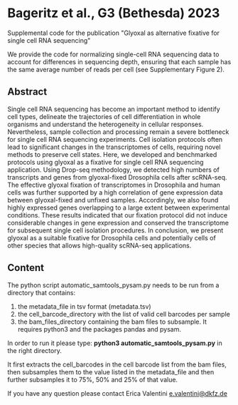 # Bageritz et al., G3 (Bethesda) 2023

Supplemental code for the publication "Glyoxal as alternative fixative for single cell RNA sequencing"

We provide the code for normalizing single-cell RNA sequencing data to account for differences in sequencing depth, ensuring that each sample has the same average number of reads per cell (see Supplementary Figure 2).

## Abstract

Single cell RNA sequencing has become an important method to identify cell types, delineate the trajectories of cell differentiation in whole organisms and understand the heterogeneity in cellular responses. Nevertheless, sample collection and processing remain a severe bottleneck for single cell RNA sequencing experiments. Cell isolation protocols often lead to significant changes in the transcriptomes of cells, requiring novel methods to preserve cell states. Here, we developed and benchmarked protocols using glyoxal as a fixative for single cell RNA sequencing application. Using Drop-seq methodology, we detected high numbers of transcripts and genes from glyoxal-fixed Drosophila cells after scRNA-seq. The effective glyoxal fixation of transcriptomes in Drosophila and human cells was further supported by a high correlation of gene expression data between glyoxal-fixed and unfixed samples. Accordingly, we also found highly expressed genes overlapping to a large extent between experimental conditions. These results indicated that our fixation protocol did not induce considerable changes in gene expression and conserved the transcriptome for subsequent single cell isolation procedures. In conclusion, we present glyoxal as a suitable fixative for Drosophila cells and potentially cells of other species that allows high-quality scRNA-seq applications.

## Content

The python script automatic_samtools_pysam.py needs to be run from a directory that contains:
 1. the metadata_file in tsv format (metadata.tsv)
 2. the cell_barcode_directory with the list of valid cell barcodes per sample
 3. the bam_files_directory containing the bam files to subsample.
It requires python3 and the packages pandas and pysam.

In order to run it please type: __python3 automatic_samtools_pysam.py__ in the right directory.

It first extracts the cell_barcodes in the cell barcode list from the bam files, then subsamples them to the value listed in the metadata_file and then further subsamples it to 75%, 50% and 25% of that value.

If you have any question please contact Erica Valentini e.valentini@dkfz.de

